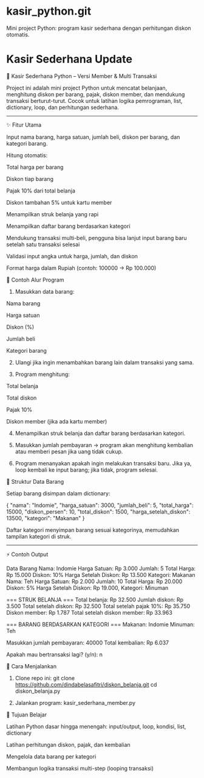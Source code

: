 # kasir_python.git
Mini project Python: program kasir sederhana dengan perhitungan diskon otomatis.

# Kasir Sederhana Update
🛒 Kasir Sederhana Python – Versi Member & Multi Transaksi

Project ini adalah mini project Python untuk mencatat belanjaan, menghitung diskon per barang, pajak, diskon member, dan mendukung transaksi berturut-turut. Cocok untuk latihan logika pemrograman, list, dictionary, loop, dan perhitungan sederhana.


---

✨ Fitur Utama

Input nama barang, harga satuan, jumlah beli, diskon per barang, dan kategori barang.

Hitung otomatis:

Total harga per barang

Diskon tiap barang

Pajak 10% dari total belanja

Diskon tambahan 5% untuk kartu member


Menampilkan struk belanja yang rapi

Menampilkan daftar barang berdasarkan kategori

Mendukung transaksi multi-beli, pengguna bisa lanjut input barang baru setelah satu transaksi selesai

Validasi input angka untuk harga, jumlah, dan diskon

Format harga dalam Rupiah (contoh: 100000 → Rp 100.000)

📝 Contoh Alur Program

1. Masukkan data barang:

Nama barang

Harga satuan

Diskon (%)

Jumlah beli

Kategori barang



2. Ulangi jika ingin menambahkan barang lain dalam transaksi yang sama.


3. Program menghitung:

Total belanja

Total diskon

Pajak 10%

Diskon member (jika ada kartu member)



4. Menampilkan struk belanja dan daftar barang berdasarkan kategori.


5. Masukkan jumlah pembayaran → program akan menghitung kembalian atau memberi pesan jika uang tidak cukup.


6. Program menanyakan apakah ingin melakukan transaksi baru. Jika ya, loop kembali ke input barang; jika tidak, program selesai.


📂 Struktur Data Barang

Setiap barang disimpan dalam dictionary:

{
  "nama": "Indomie",
  "harga_satuan": 3000,
  "jumlah_beli": 5,
  "total_harga": 15000,
  "diskon_persen": 10,
  "total_diskon": 1500,
  "harga_setelah_diskon": 13500,
  "kategori": "Makanan"
}

Daftar kategori menyimpan barang sesuai kategorinya, memudahkan tampilan kategori di struk.


---

⚡ Contoh Output

Data Barang
Nama: Indomie 
Harga Satuan: Rp 3.000
Jumlah: 5 
Total Harga: Rp 15.000
Diskon: 10% 
Harga Setelah Diskon: Rp 13.500 
Kategori: Makanan
Nama: Teh 
Harga Satuan: Rp 2.000
Jumlah: 10
Total Harga: Rp 20.000
Diskon: 5%
Harga Setelah Diskon: Rp 19.000, Kategori: Minuman

=== STRUK BELANJA ===
Total belanja: Rp 32.500
Jumlah diskon: Rp 3.500
Total setelah diskon: Rp 32.500
Total setelah pajak 10%: Rp 35.750
Diskon member: Rp 1.787
Total setelah diskon member: Rp 33.963

=== BARANG BERDASARKAN KATEGORI ===
Makanan: Indomie
Minuman: Teh

Masukkan jumlah pembayaran: 40000
Total kembalian: Rp 6.037

Apakah mau bertransaksi lagi? (y/n): n


🚀 Cara Menjalankan

1. Clone repo ini:
git clone https://github.com/dindabelasafitri/diskon_belanja.git
cd diskon_belanja.py

2. Jalankan program:
kasir_sederhana_member.py

🎯 Tujuan Belajar

Latihan Python dasar hingga menengah: input/output, loop, kondisi, list, dictionary

Latihan perhitungan diskon, pajak, dan kembalian

Mengelola data barang per kategori

Membangun logika transaksi multi-step (looping transaksi)
